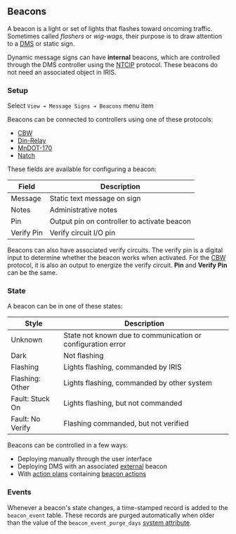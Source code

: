 ## Beacons

A beacon is a light or set of lights that flashes toward oncoming traffic.
Sometimes called _flashers_ or _wig-wags_, their purpose is to draw attention to
a [DMS] or static sign.

Dynamic message signs can have **internal** beacons, which are controlled
through the DMS controller using the [NTCIP] protocol.  These beacons do not
need an associated object in IRIS.

### Setup

Select `View ➔ Message Signs ➔ Beacons` menu item

Beacons can be connected to controllers using one of these protocols:
- [CBW]
- [Din-Relay]
- [MnDOT-170]
- [Natch]

These fields are available for configuring a beacon:

| Field      | Description                                 |
|------------|---------------------------------------------|
| Message    | Static text message on sign                 |
| Notes      | Administrative notes                        |
| Pin        | Output pin on controller to activate beacon |
| Verify Pin | Verify circuit I/O pin                      |

Beacons can also have associated verify circuits.  The verify pin is a digital
input to determine whether the beacon works when activated.  For the [CBW]
protocol, it is also an output to energize the verify circuit.  **Pin** and
**Verify Pin** can be the same.

### State

A beacon can be in one of these states:

Style            | Description
-----------------|------------------------------------------------------------
Unknown          | State not known due to communication or configuration error
Dark             | Not flashing
Flashing         | Lights flashing, commanded by IRIS
Flashing: Other  | Lights flashing, commanded by other system
Fault: Stuck On  | Lights flashing, but not commanded
Fault: No Verify | Flashing commanded, but not verified


Beacons can be controlled in a few ways:
- Deploying manually through the user interface
- Deploying DMS with an associated [external] beacon
- With [action plans] containing [beacon actions]


### Events

Whenever a beacon's state changes, a time-stamped record is added to the
`beacon_event` table.  These records are purged automatically when older than
the value of the `beacon_event_purge_days` [system attribute].


[action plans]: action_plans.html
[beacon actions]: action_plans.html#beacon-actions
[CBW]: comm_links.html#cbw
[Din-Relay]: comm_links.html#din-relay
[DMS]: dms.html
[external]: dms.html#setup
[MnDOT-170]: comm_links.html#mndot-170
[Natch]: comm_links.html#natch
[NTCIP]: comm_links.html#ntcip
[system attribute]: system_attributes.html
